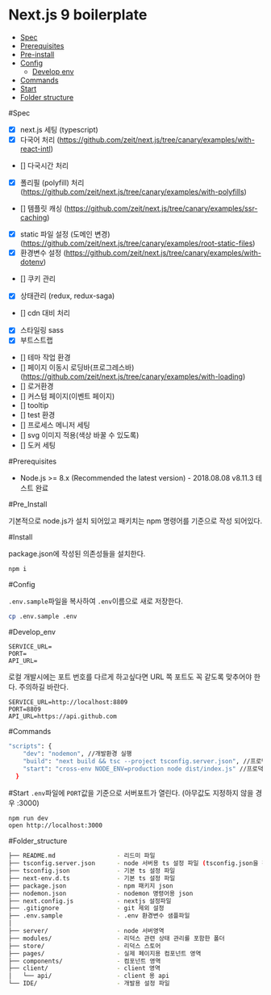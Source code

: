 # Next.js 9 boilerplate <!-- TOC -->

- [Spec](#Spec)
- [Prerequisites](#Prerequisites)
- [Pre-install](#Pre_Install)
- [Config](#Config)
    - [Develop env](#Develop_env)
- [Commands](#Commands)
- [Start](#Start)
- [Folder structure](#Folder_structure)

<!-- /TOC -->

#Spec

- [x] next.js 세팅 (typescript)
- [x] 다국어 처리 (https://github.com/zeit/next.js/tree/canary/examples/with-react-intl)
- [] 다국시간 처리
- [x] 폴리필 (polyfill) 처리 (https://github.com/zeit/next.js/tree/canary/examples/with-polyfills)
- [] 템플릿 캐싱 (https://github.com/zeit/next.js/tree/canary/examples/ssr-caching)
- [x] static 파일 설정 (도메인 변경) (https://github.com/zeit/next.js/tree/canary/examples/root-static-files)
- [x] 환경변수 설정 (https://github.com/zeit/next.js/tree/canary/examples/with-dotenv)
- [] 쿠키 관리 
- [x] 상태관리 (redux, redux-saga)
- [] cdn 대비 처리
- [x] 스타일링 sass
- [x] 부트스트랩
- [] 테마 작업 환경
- [] 페이지 이동시 로딩바(프로그레스바) (https://github.com/zeit/next.js/tree/canary/examples/with-loading)
- [] 로거환경
- [] 커스텀 페이지(이벤트 페이지)
- [] tooltip
- [] test 환경
- [] 프로세스 메니저 세팅
- [] svg 이미지 적용(색상 바꿀 수 있도록)
- [] 도커 세팅


#Prerequisites

- Node.js >= 8.x (Recommended the latest version) - 2018.08.08 v8.11.3 테스트 완료

#Pre_Install

기본적으로 node.js가 설치 되어있고 패키치는 npm 명령어를 기준으로 작성 되어있다.

#Install

package.json에 작성된 의존성들을 설치한다.
```sh
npm i
```

#Config

`.env.sample`파일을 복사하여 `.env`이름으로 새로 저장한다.
```sh
cp .env.sample .env
```

#Develop_env

```env
SERVICE_URL=
PORT=
API_URL=
```

로컬 개발시에는 포트 번호를 다르게 하고싶다면 URL 쪽 포트도 꼭 같도록 맞추어야 한다. 주의하길 바란다.
```env
SERVICE_URL=http://localhost:8809
PORT=8809
API_URL=https://api.github.com
```

#Commands

```sh
"scripts": {
    "dev": "nodemon", //개발환경 실행
    "build": "next build && tsc --project tsconfig.server.json", //프로덕트 빌드
    "start": "cross-env NODE_ENV=production node dist/index.js" //프로덕트 실행
  }
```

#Start
`.env`파일에 `PORT`값을 기준으로 서버포트가 열린다. (아무값도 지정하지 않을 경우 :3000)
```sh
npm run dev
open http://localhost:3000
```

#Folder_structure
```bash
├── README.md                 - 리드미 파일
├── tsconfig.server.json      - node 서버용 ts 설정 파일 (tsconfig.json을 확장하여 사용)
├── tsconfig.json             - 기본 ts 설정 파일
├── next-env.d.ts             - 기본 ts 설정 파일
├── package.json              - npm 패키지 json
├── nodemon.json              - nodemon 명령어용 json
├── next.config.js            - nextjs 설정파일
├── .gitignore                - git 제외 설정
├── .env.sample               - .env 환경변수 샘플파일
│
├── server/                   - node 서버영역
├── modules/                  - 리덕스 관련 상태 관리를 포함한 폴더
├── store/                    - 리덕스 스토어
├── pages/                    - 실제 페이지용 컴포넌트 영역
├── components/               - 컴포넌트 영역
├── client/                   - client 영역
│   └── api/                  - client 용 api
└── IDE/                      - 개발용 설정 파일